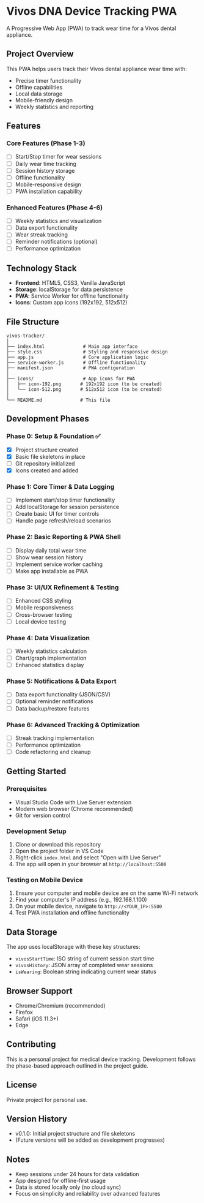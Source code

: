 # Vivos DNA Device Tracking PWA

A Progressive Web App (PWA) to track wear time for a Vivos dental appliance.

## Project Overview

This PWA helps users track their Vivos dental appliance wear time with:
- Precise timer functionality
- Offline capabilities
- Local data storage
- Mobile-friendly design
- Weekly statistics and reporting

## Features

### Core Features (Phase 1-3)
- [ ] Start/Stop timer for wear sessions
- [ ] Daily wear time tracking
- [ ] Session history storage
- [ ] Offline functionality
- [ ] Mobile-responsive design
- [ ] PWA installation capability

### Enhanced Features (Phase 4-6)
- [ ] Weekly statistics and visualization
- [ ] Data export functionality
- [ ] Wear streak tracking
- [ ] Reminder notifications (optional)
- [ ] Performance optimization

## Technology Stack

- **Frontend**: HTML5, CSS3, Vanilla JavaScript
- **Storage**: localStorage for data persistence
- **PWA**: Service Worker for offline functionality
- **Icons**: Custom app icons (192x192, 512x512)

## File Structure

```
vivos-tracker/
│
├── index.html              # Main app interface
├── style.css               # Styling and responsive design
├── app.js                  # Core application logic
├── service-worker.js       # Offline functionality
├── manifest.json           # PWA configuration
│
├── icons/                  # App icons for PWA
│   ├── icon-192.png       # 192x192 icon (to be created)
│   └── icon-512.png       # 512x512 icon (to be created)
│
└── README.md              # This file
```

## Development Phases

### Phase 0: Setup & Foundation ✅
- [x] Project structure created
- [x] Basic file skeletons in place
- [ ] Git repository initialized
- [x] Icons created and added

### Phase 1: Core Timer & Data Logging
- [ ] Implement start/stop timer functionality
- [ ] Add localStorage for session persistence
- [ ] Create basic UI for timer controls
- [ ] Handle page refresh/reload scenarios

### Phase 2: Basic Reporting & PWA Shell
- [ ] Display daily total wear time
- [ ] Show wear session history
- [ ] Implement service worker caching
- [ ] Make app installable as PWA

### Phase 3: UI/UX Refinement & Testing
- [ ] Enhanced CSS styling
- [ ] Mobile responsiveness
- [ ] Cross-browser testing
- [ ] Local device testing

### Phase 4: Data Visualization
- [ ] Weekly statistics calculation
- [ ] Chart/graph implementation
- [ ] Enhanced statistics display

### Phase 5: Notifications & Data Export
- [ ] Data export functionality (JSON/CSV)
- [ ] Optional reminder notifications
- [ ] Data backup/restore features

### Phase 6: Advanced Tracking & Optimization
- [ ] Streak tracking implementation
- [ ] Performance optimization
- [ ] Code refactoring and cleanup

## Getting Started

### Prerequisites
- Visual Studio Code with Live Server extension
- Modern web browser (Chrome recommended)
- Git for version control

### Development Setup
1. Clone or download this repository
2. Open the project folder in VS Code
3. Right-click `index.html` and select "Open with Live Server"
4. The app will open in your browser at `http://localhost:5500`

### Testing on Mobile Device
1. Ensure your computer and mobile device are on the same Wi-Fi network
2. Find your computer's IP address (e.g., 192.168.1.100)
3. On your mobile device, navigate to `http://<YOUR_IP>:5500`
4. Test PWA installation and offline functionality

## Data Storage

The app uses localStorage with these key structures:

- `vivosStartTime`: ISO string of current session start time
- `vivosHistory`: JSON array of completed wear sessions
- `isWearing`: Boolean string indicating current wear status

## Browser Support

- Chrome/Chromium (recommended)
- Firefox
- Safari (iOS 11.3+)
- Edge

## Contributing

This is a personal project for medical device tracking. Development follows the phase-based approach outlined in the project guide.

## License

Private project for personal use.

## Version History

- v0.1.0: Initial project structure and file skeletons
- (Future versions will be added as development progresses)

## Notes

- Keep sessions under 24 hours for data validation
- App designed for offline-first usage
- Data is stored locally only (no cloud sync)
- Focus on simplicity and reliability over advanced features
